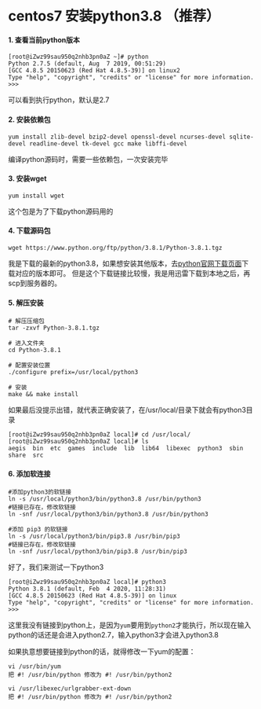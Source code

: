 # centos7 安装python3.8 （推荐）

#### 1. 查看当前python版本

```
[root@iZwz99sau950q2nhb3pn0aZ ~]# python
Python 2.7.5 (default, Aug  7 2019, 00:51:29) 
[GCC 4.8.5 20150623 (Red Hat 4.8.5-39)] on linux2
Type "help", "copyright", "credits" or "license" for more information.
>>> 
```

可以看到执行python，默认是2.7

#### 2. 安装依赖包

```
yum install zlib-devel bzip2-devel openssl-devel ncurses-devel sqlite-devel readline-devel tk-devel gcc make libffi-devel
```

编译python源码时，需要一些依赖包，一次安装完毕

#### 3. 安装wget

```
yum install wget
```

这个包是为了下载python源码用的

#### 4. 下载源码包

```
wget https://www.python.org/ftp/python/3.8.1/Python-3.8.1.tgz
```

我是下载的最新的python3.8，如果想安装其他版本，去[python官网下载页面](https://links.jianshu.com/go?to=https%3A%2F%2Fwww.python.org%2Fdownloads%2F)下载对应的版本即可。
 但是这个下载链接比较慢，我是用迅雷下载到本地之后，再scp到服务器的。

#### 5. 解压安装

```
# 解压压缩包
tar -zxvf Python-3.8.1.tgz  

# 进入文件夹
cd Python-3.8.1

# 配置安装位置
./configure prefix=/usr/local/python3

# 安装
make && make install
```

如果最后没提示出错，就代表正确安装了，在/usr/local/目录下就会有python3目录

```
[root@iZwz99sau950q2nhb3pn0aZ local]# cd /usr/local/
[root@iZwz99sau950q2nhb3pn0aZ local]# ls
aegis  bin  etc  games  include  lib  lib64  libexec  python3  sbin  share  src
```

#### 6. 添加软连接

```
#添加python3的软链接 
ln -s /usr/local/python3/bin/python3.8 /usr/bin/python3 
#链接已存在，修改软链接
ln -snf /usr/local/python3/bin/python3.8 /usr/bin/python3

#添加 pip3 的软链接 
ln -s /usr/local/python3/bin/pip3.8 /usr/bin/pip3
#链接已存在，修改软链接
ln -snf /usr/local/python3/bin/pip3.8 /usr/bin/pip3
```

好了，我们来测试一下python3

```
[root@iZwz99sau950q2nhb3pn0aZ local]# python3
Python 3.8.1 (default, Feb  4 2020, 11:28:31) 
[GCC 4.8.5 20150623 (Red Hat 4.8.5-39)] on linux
Type "help", "copyright", "credits" or "license" for more information.
>>> 
```

这里我没有链接到python上，是因为`yum`要用到`python2`才能执行，所以现在输入python的话还是会进入python2.7，输入python3才会进入python3.8

如果执意想要链接到python的话，就得修改一下yum的配置：

```
vi /usr/bin/yum 
把 #! /usr/bin/python 修改为 #! /usr/bin/python2 

vi /usr/libexec/urlgrabber-ext-down 
把 #! /usr/bin/python 修改为 #! /usr/bin/python2
```

 